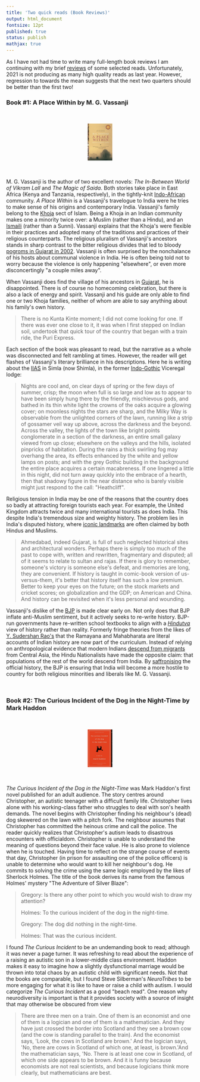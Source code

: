 ```yaml
---
title: 'Two quick reads (Book Reviews)'
output: html_document
fontsize: 12pt
published: true
status: publish
mathjax: true
---
```


As I have not had time to write many full-length book reviews I am continuing with my brief [reviews](https://bioeconometrician.github.io/winter_reads/) of some selected reads. Unfortunately, 2021 is not producing as many high quality reads as last year. However, regression to towards the mean suggests that the next two quarters should be better than the first two!

### Book #1: A Place Within by M. G. Vassanji

<br>
<p align="center"><img src="/figures/place_within.jpg" width="13%"></p>
<br>

M. G. Vassanji is the author of two excellent novels: *The In-Between World of Vikram Lall* and *The Magic of Saida*. Both stories take place in East Africa (Kenya and Tanzania, respectively), in the tightly-knit [Indo-African](https://en.wikipedia.org/wiki/Indian_diaspora_in_Southeast_Africa) community. *A Place Within* is a Vassanji's travelogue to India were he tries to make sense of his origins and contemporary India. Vassanji's family belong to the [Khoja](https://en.wikipedia.org/wiki/Khoja) sect of Islam. Being a Khoja in an Indian community makes one a minority twice over: a Muslim (rather than a Hindu), and an [Ismaili](https://en.wikipedia.org/wiki/Isma%27ilism) (rather than a Sunni). Vassanji explains that the Khoja's were flexible in their practices and adopted many of the traditions and practices of their religious counterparts. The religious pluralism of Vassanji's ancestors stands in sharp contrast to the bitter religious divides that led to bloody [pogroms in Gujarat in 2002](https://en.wikipedia.org/wiki/2002_Gujarat_riots). Vassanji is often surprised by the nonchalance of his hosts about communal violence in India. He is often being told not to worry because the violence is only happening "elsewhere", or even more disconcertingly "a couple miles away". 

When Vassanji does find the village of his ancestors in [Gujarat](https://en.wikipedia.org/wiki/Gujarat), he is disappointed. There is of course no homecoming celebration, but there is also a lack of energy and spirit. Vassanji and his guide are only able to find one or two Khoja families, neither of whom are able to say anything about his family's own history. 

> There is no Kunta Kinte moment; I did not come looking for one. If there was ever one close to it, it was when I first stepped on Indian soil, undertook that quick tour of the country that began with a train ride, the Puri Express.  

Each section of the book was pleasant to read, but the narrative as a whole was disconnected and felt rambling at times. However, the reader will get flashes of Vassanji's literary brilliance in his descriptions. Here he is writing about the [IIAS](https://en.wikipedia.org/wiki/Indian_Institute_of_Advanced_Study) in Simla (now Shimla), in the former [Indo-Gothic](https://en.wikipedia.org/wiki/Indo-Saracenic_architecture) Viceregal lodge: 

> Nights are cool and, on clear days of spring or the few days of summer, crisp; the moon when full is so large and low as to appear to have been simply hung there by the friendly, mischievous gods, and bathed in its thin white light the crowns of the oaks acquire a glowing cover; on moonless nights the stars are sharp, and the Milky Way is observable from the unlighted corners of the lawn, running like a strip of gossamer veil way up above, across the darkness and the beyond. Across the valley, the lights of the town like bright points conglomerate in a section of the darkness, an entire small galaxy viewed from up close; elsewhere on the valleys and the hills, isolated pinpricks of habitation. During the rains a thick swirling fog may overhang the area, its effects enhanced by the white and yellow lamps on posts; and with the grey Gothic building in the background the entire place acquires a certain macabreness. If one lingered a little in this night, did not turn away quickly into the embrace of a hearth, then that shadowy figure in the near distance who is barely visible might just respond to the call: "Heathcliff". 

Religious tension in India may be one of the reasons that the country does so badly at attracting foreign tourists each year. For example, the United Kingdom attracts twice and many international tourists as does India. This despite India's tremendous size and weighty history. The problem lies in India's disputed history, where [iconic landmarks](https://en.wikipedia.org/wiki/Babri_Masjid) are often claimed by both Hindus and Muslims.

> Ahmedabad, indeed Gujarat, is full of such neglected historical sites and architectural wonders. Perhaps there is simply too much of the past to cope with, written and rewritten, fragmentary and disputed; all of it seems to relate to sultan and rajas. If there is glory to remember, someone's victory is someone else's defeat, and memories are long, they are convenient. If history is taught in comic-book version of us-versus-them, it's better that history itself has such a low premium. Better to keep your eyes on the future; on the stock markets and cricket scores; on globalization and the GDP; on American and China. And history can be revisited when it's less personal and wounding. 

Vassanji's dislike of the [BJP](https://en.wikipedia.org/wiki/Bharatiya_Janata_Party) is made clear early on. Not only does that BJP inflate anti-Muslim sentiment, but it actively seeks to re-write history. BJP-run governments have re-written school textbooks to align with a [*Hindutva*](https://en.wikipedia.org/wiki/Hindutva) view of history rather than reality. Formerly fringe theories from the likes of [Y. Sudershan Rao's](https://en.wikipedia.org/wiki/Yellapragada_Sudershan_Rao) that the Ramayana and Mahabharata are literal accounts of Indian history are now part of the curriculum. Instead of relying on anthropological evidence that modern Indians [descend from migrants](https://en.wikipedia.org/wiki/Indo-Aryan_migrations) from Central Asia, the Hindu Nationalists have made the opposite claim: that populations of the rest of the world descend from India. By [saffronising](https://en.wikipedia.org/wiki/Saffronisation) the official history, the BJP is ensuring that  India will become a more hostile to country for both religious minorities and liberals like M. G. Vassanji.

<br>

### Book #2: The Curious Incident of the Dog in the Night-Time by Mark Haddon

<br>
<p align="center"><img src="/figures/curious_incident.jpg" width="13%"></p>
<br>

*The Curious Incident of the Dog in the Night-Time* was Mark Haddon's first novel published for an adult audience. The story centres around Christopher, an autistic teenager with a difficult family life. Christopher lives alone with his working-class father who struggles to deal with son's health demands. The novel begins with Christopher finding his neighbour's (dead) dog skewered on the lawn with a pitch fork. The neighbour assumes that Christopher has committed the heinous crime and call the police. The reader quickly realizes that Christopher's autism leads to disastrous encounters with officialdom. Christopher is unable to understand the meaning of questions beyond their face value. He is also prone to violence when he is touched. Having time to reflect on the strange course of events that day, Christopher (in prison for assaulting one of the police officers) is unable to determine who would want to kill her neighbour's dog. He commits to solving the crime using the same logic employed by the likes of Sherlock Holmes. The title of the book derives its name from the famous Holmes' mystery "The Adventure of Silver Blaze":

> Gregory: Is there any other point to which you would wish to draw my attention?
> 
> Holmes: To the curious incident of the dog in the night-time.
>
> Gregory: The dog did nothing in the night-time.
>
> Holmes: That was the curious incident. 

I found *The Curious Incident* to be an undemanding book to read; although it was never a page turner. It was refreshing to read about the experience of a raising an autistic son in a lower-middle class environment. Haddon makes it easy to imagine how a slightly dysfunctional marriage would be thrown into total chaos by an autistic child with significant needs. Not that the books are comparable, but I found Steve Silberman's *NeuroTribes* to be more engaging for what it is like to have or raise a child with autism. I would categorize *The Curious Incident* as a good "beach read". One reason why neurodiversity is important is that it provides society with a source of insight that may otherwise be obscured from view 

> There are three men on a train. One of them is an economist and one of them is a logician and one of them is a mathematician. And they have just crossed the border into Scotland and they see a brown cow (and the cow is standing parallel to the train). And the economist says, 'Look, the cows in Scotland are brown.' And the logician says, 'No, there are cows in Scotland of which one, at least, is brown.'And the mathematician says, 'No. There is at least one cow in Scotland, of which one side appears to be brown. And it is funny because economists are not real scientists, and because logicians think more clearly, but mathematicians are best.


